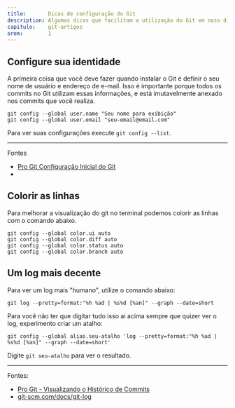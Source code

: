 ```yaml
---
title:       Dicas de configuração do Git
description: Algumas dicas que facilitam a utilização do Git em noss dia a dia
capitulo:    git-artigos
orem:        1
---
```



## Configure sua identidade

A primeira coisa que você deve fazer quando instalar o Git é definir o seu nome de usuário e endereço de e-mail. Isso é
importante porque todos os commits no Git utilizam essas informações, e está imutavelmente anexado nos commits que você
realiza.

    git config --global user.name "Seu nome para exibição"
    git config --global user.email "seu-email@email.com"

Para ver suas configurações execute `git config --list`.

- - -
Fontes
- [Pro Git  Configuração Inicial do Git](http://git-scm.com/book/pt-br/v1/Primeiros-passos-Configura%C3%A7%C3%A3o-Inicial-do-Git)
- [](http://git-scm.com/book/pt-br/v1/Customizando-o-Git-Configura%C3%A7%C3%A3o-do-Git)




## Colorir as linhas

Para melhorar a visualização do git no terminal podemos colorir as linhas com o comando abaixo.

    git config --global color.ui auto
    git config --global color.diff auto
    git config --global color.status auto
    git config --global color.branch auto



## Um log mais decente

Para ver um log mais "humano", utilize o comando abaixo:

    git log --pretty=format:"%h %ad | %s%d [%an]" --graph --date=short

Para você não ter que digitar tudo isso ai acima sempre que quizer ver o log, experimento criar um atalho:

    git config --global alias.seu-atalho 'log --pretty=format:"%h %ad | %s%d [%an]" --graph --date=short'

Digite `git seu-atalho` para ver o resultado.


- - -
Fontes:


- [Pro Git - Visualizando o Histórico de Commits](http://git-scm.com/book/pt-br/v1/Git-Essencial-Visualizando-o-Hist%C3%B3rico-de-Commits)
- [git-scm.com/docs/git-log](http://git-scm.com/docs/git-log)
